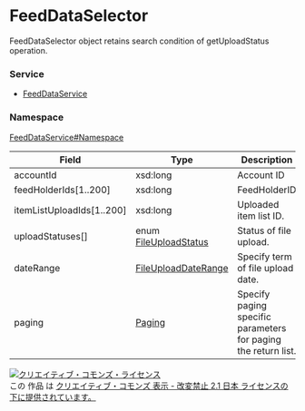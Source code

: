 

# FeedDataSelector

FeedDataSelector object retains search condition of getUploadStatus operation.

### Service

+ [FeedDataService](../../services/FeedDataService.md)

### Namespace

[FeedDataService#Namespace](../../services/FeedDataService.md#namespace)

| Field | Type | Description | response |
| ----- | ---- | ----------- | -------- |
| accountId | xsd:long | Account ID | yes | |
| feedHolderIds[1..200] | xsd:long | FeedHolderID | yes | |
| itemListUploadIds[1..200] | xsd:long | Uploaded item list ID. | yes | |
| uploadStatuses[] | enum [FileUploadStatus](./FileUploadStatus.md) | Status of file upload. | yes | |
| dateRange | [FileUploadDateRange](./FileUploadDateRange.md) | Specify term of file upload date. | yes | |
| paging | [Paging](../Common/Paging.md) | Specify paging specific parameters for paging the return list. | yes | |

<a rel="license" href="http://creativecommons.org/licenses/by-nd/2.1/jp/"><img alt="クリエイティブ・コモンズ・ライセンス" style="border-width:0" src="https://i.creativecommons.org/l/by-nd/2.1/jp/88x31.png" /></a><br />この 作品 は <a rel="license" href="http://creativecommons.org/licenses/by-nd/2.1/jp/">クリエイティブ・コモンズ 表示 - 改変禁止 2.1 日本 ライセンスの下に提供されています。</a>
